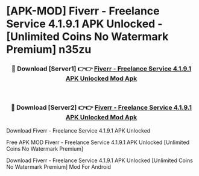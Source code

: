 # [APK-MOD] Fiverr - Freelance Service 4.1.9.1 APK Unlocked - [Unlimited Coins No Watermark Premium] n35zu



<div align="center">
<h3>🔴 Download [Server1] 👉👉 <a href="https://momento.my/?title=Fiverr_-_Freelance_Service_4.1.9.1_APK_Unlocked">Fiverr - Freelance Service 4.1.9.1 APK Unlocked Mod Apk</a></h3><br>

<h3>🔴 Download [Server2] 👉👉 <a href="https://momento.my/?title=Fiverr_-_Freelance_Service_4.1.9.1_APK_Unlocked">Fiverr - Freelance Service 4.1.9.1 APK Unlocked Mod Apk</a></h3>
</div>



Download Fiverr - Freelance Service 4.1.9.1 APK Unlocked 

Free APK MOD Fiverr - Freelance Service 4.1.9.1 APK Unlocked [Unlimited Coins No Watermark Premium]

Download Fiverr - Freelance Service 4.1.9.1 APK Unlocked [Unlimited Coins No Watermark Premium] Mod For Android
